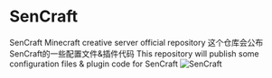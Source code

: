 # SenCraft
SenCraft Minecraft creative server official repository
这个仓库会公布SenCraft的一些配置文件&插件代码
This repository will publish some configuration files & plugin code for SenCraft
![SenCraft](ttps://tietu.mclists.cn/banner/purple/5545/1.jpg)
